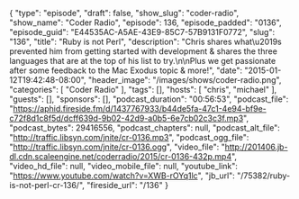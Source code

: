 {
  "type": "episode",
  "draft": false,
  "show_slug": "coder-radio",
  "show_name": "Coder Radio",
  "episode": 136,
  "episode_padded": "0136",
  "episode_guid": "E44535AC-A5AE-43E9-85C7-57B9131F0772",
  "slug": "136",
  "title": "Ruby is not Perl",
  "description": "Chris shares what\u2019s prevented him from getting started with development & shares the three languages that are at the top of his list to try.\n\nPlus we get passionate after some feedback to the Mac Exodus topic & more!",
  "date": "2015-01-12T19:42:48-08:00",
  "header_image": "/images/shows/coder-radio.png",
  "categories": [
    "Coder Radio"
  ],
  "tags": [],
  "hosts": [
    "chris",
    "michael"
  ],
  "guests": [],
  "sponsors": [],
  "podcast_duration": "00:56:53",
  "podcast_file": "https://aphid.fireside.fm/d/1437767933/b44de5fa-47c1-4e94-bf9e-c72f8d1c8f5d/dcff639d-9b02-42d9-a0b5-6e7cb02c3c3f.mp3",
  "podcast_bytes": 29416556,
  "podcast_chapters": null,
  "podcast_alt_file": "http://traffic.libsyn.com/jnite/cr-0136.mp3",
  "podcast_ogg_file": "http://traffic.libsyn.com/jnite/cr-0136.ogg",
  "video_file": "http://201406.jb-dl.cdn.scaleengine.net/coderradio/2015/cr-0136-432p.mp4",
  "video_hd_file": null,
  "video_mobile_file": null,
  "youtube_link": "https://www.youtube.com/watch?v=XWB-rOYq1lc",
  "jb_url": "/75382/ruby-is-not-perl-cr-136/",
  "fireside_url": "/136"
}

